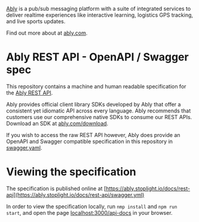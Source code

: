 [Ably](https://ably.com) is a pub/sub messaging platform with a suite of integrated services to deliver realtime experiences like interactive learning, logistics GPS tracking, and live sports updates.

Find out more about at [ably.com](https://ably.com).

# Ably REST API - OpenAPI / Swagger spec

This repository contains a machine and human readable specification for the [Ably REST API](https://www.ably.io/documentation/rest-api).

Ably provides official client library SDKs developed by Ably that offer a consistent yet idiomatic API across every language. Ably recommends that customers use our comprehensive native SDKs to consume our REST APIs. Download an SDK at [ably.com/download](https://www.ably.io/download).

If you wish to access the raw REST API however, Ably does provide an OpenAPI and Swagger compatible specification in this repository in [swagger.yaml](./swagger.yaml).

# Viewing the specification

The specification is published online at [https://ably.stoplight.io/docs/rest-api](https://ably.stoplight.io/docs/rest-api/swagger.yml)

In order to view the specification locally, run `nmp install` and `npm run start`, and open the page [localhost:3000/api-docs](https://localhost:3000/api-docs) in your browser.
